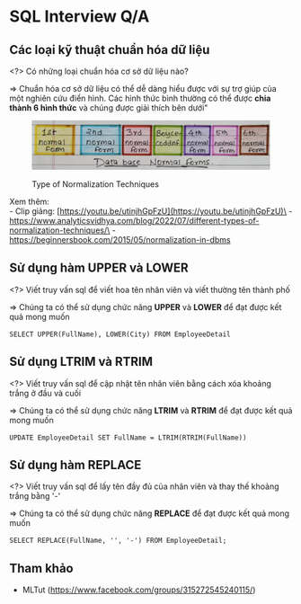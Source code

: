 # SQL Interview Q/A

## Các loại kỹ thuật chuẩn hóa dữ liệu

\<?> Có những loại chuẩn hóa cơ sở dữ liệu nào?

\=> Chuẩn hóa cơ sở dữ liệu có thể dễ dàng hiểu được với sự trợ giúp của một nghiên cứu điển hình. Các hình thức bình thường có thể được **chia thành 6 hình thức** và chúng được giải thích bên dưới"

<figure><img src="../.gitbook/assets/image.png" alt="Types of Normalization Techniques"><figcaption><p>Type of Normalization Techniques</p></figcaption></figure>

Xem thêm:\
\- Clip giảng: [https://youtu.be/utinjhGpFzU](https://youtu.be/utinjhGpFzU)\
\- https://www.analyticsvidhya.com/blog/2022/07/different-types-of-normalization-techniques/\
\- https://beginnersbook.com/2015/05/normalization-in-dbms

## Sử dụng hàm UPPER và LOWER

\<?> Viết truy vấn sql để viết hoa tên nhân viên và viết thường tên thành phố

\=> Chúng ta có thể sử dụng chức năng **UPPER** và **LOWER** để đạt được kết quả mong muốn

```
SELECT UPPER(FullName), LOWER(City) FROM EmployeeDetail
```

## Sử dụng LTRIM và RTRIM

\<?> Viết truy vấn sql để cập nhật tên nhân viên bằng cách xóa khoảng trắng ở đầu và cuối

\=> Chúng ta có thể sử dụng chức năng **LTRIM** và **RTRIM** để đạt được kết quả mong muốn

```
UPDATE EmployeeDetail SET FullName = LTRIM(RTRIM(FullName))
```

## Sử dụng hàm REPLACE

\<?> Viết truy vấn sql để lấy tên đầy đủ của nhân viên và thay thế khoảng trắng bằng '-'

\=> Chúng ta có thể sử dụng chức năng **REPLACE** để đạt được kết quả mong muốn

```
SELECT REPLACE(FullName, '', '-') FROM EmployeeDetail;
```

## Tham khảo

* MLTut (https://www.facebook.com/groups/315272545240115/)
